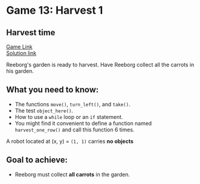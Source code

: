 # Game 13: Harvest 1  

## Harvest time  
[Game Link](https://reeborg.ca/reeborg.html?lang=en&mode=python&menu=worlds%2Fmenus%2Freeborg_intro_en.json&name=Harvest%201&url=worlds%2Ftutorial_en%2Fharvest1.json)  
[Solution link](harvest1.py)

Reeborg's garden is ready to harvest. Have Reeborg collect all the carrots in his garden.  

## What you need to know:  
  - The functions `move()`, `turn_left()`, and `take()`.  
  - The test `object_here()`.  
  - How to use a `while` loop or an `if` statement.  
  - You might find it convenient to define a function named `harvest_one_row()` and call this function 6 times.  

A robot located at (x, y) = `(1, 1)` carries **no objects**  

## Goal to achieve:  
  - Reeborg must collect **all carrots** in the garden.

